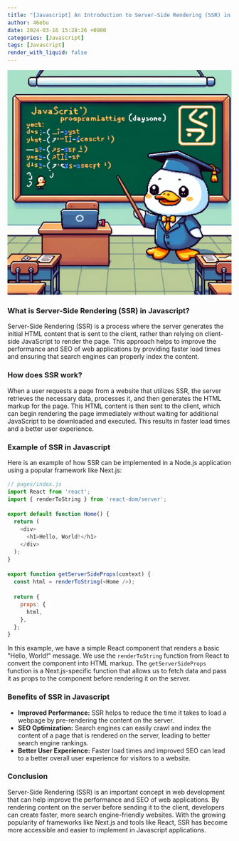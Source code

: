 ```yaml
---
title: "[Javascript] An Introduction to Server-Side Rendering (SSR) in Javascript"
author: 46ebu
date: 2024-03-16 15:28:26 +0900
categories: [Javascript]
tags: [Javascript]
render_with_liquid: false
---
```


![Intro](/assets/img/post/javascript.png)
### What is Server-Side Rendering (SSR) in Javascript?

Server-Side Rendering (SSR) is a process where the server generates the initial HTML content that is sent to the client, rather than relying on client-side JavaScript to render the page. This approach helps to improve the performance and SEO of web applications by providing faster load times and ensuring that search engines can properly index the content.

### How does SSR work?

When a user requests a page from a website that utilizes SSR, the server retrieves the necessary data, processes it, and then generates the HTML markup for the page. This HTML content is then sent to the client, which can begin rendering the page immediately without waiting for additional JavaScript to be downloaded and executed. This results in faster load times and a better user experience.

### Example of SSR in Javascript

Here is an example of how SSR can be implemented in a Node.js application using a popular framework like Next.js:

```javascript
// pages/index.js
import React from 'react';
import { renderToString } from 'react-dom/server';

export default function Home() {
  return (
    <div>
      <h1>Hello, World!</h1>
    </div>
  );
}

export function getServerSideProps(context) {
  const html = renderToString(<Home />);
  
  return {
    props: {
      html,
    },
  };
}
```

In this example, we have a simple React component that renders a basic "Hello, World!" message. We use the `renderToString` function from React to convert the component into HTML markup. The `getServerSideProps` function is a Next.js-specific function that allows us to fetch data and pass it as props to the component before rendering it on the server.

### Benefits of SSR in Javascript

- **Improved Performance:** SSR helps to reduce the time it takes to load a webpage by pre-rendering the content on the server.
- **SEO Optimization:** Search engines can easily crawl and index the content of a page that is rendered on the server, leading to better search engine rankings.
- **Better User Experience:** Faster load times and improved SEO can lead to a better overall user experience for visitors to a website.

### Conclusion

Server-Side Rendering (SSR) is an important concept in web development that can help improve the performance and SEO of web applications. By rendering content on the server before sending it to the client, developers can create faster, more search engine-friendly websites. With the growing popularity of frameworks like Next.js and tools like React, SSR has become more accessible and easier to implement in Javascript applications.